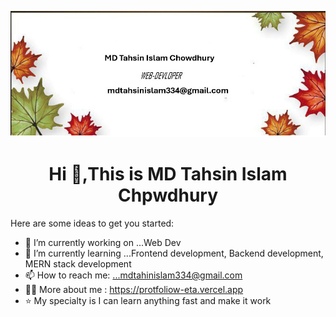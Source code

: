 


![image alt](https://github.com/mdtahsinislam/mdtahsinislam/blob/974175c84e7290b843bb76a262727ef7803b0a14/gitbanner.jpg)
###

<h1 align="center">Hi 👋,This is MD Tahsin Islam Chpwdhury</h1>

Here are some ideas to get you started:

- 🔭 I’m currently working on ...Web Dev
- 🌱 I’m currently learning ...Frontend development, Backend development,   MERN stack development
- 📫 How to reach me: ...mdtahinislam334@gmail.com
- 👨‍💻 More about me : https://protfoliow-eta.vercel.app
- ⭐ My specialty is I can learn anything fast and make it work


